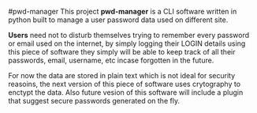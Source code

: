 #pwd-manager
This project **pwd-manager** is a CLI software written in python built to manage a user password data used on different site.

**Users** need not to disturb themselves trying to remember every password or email used on the internet, by simply logging their LOGIN details using this piece of software they simply will be able to keep track of all their passwords, email, username, etc incase forgotten in the future.

For now the data are stored in plain text which is not ideal for security reasoins, the next version of this piece of software uses crytography to enctypt the data. Also future vesion of this software will include a plugin that suggest secure passwords generated on the fly.